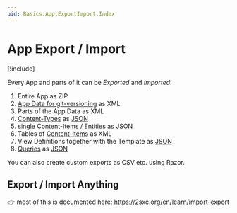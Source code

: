 ```yaml
---
uid: Basics.App.ExportImport.Index
---
```


# App Export / Import

[!include[](~/basics/stack/_shared-float-summary.md)]
<style>
  .context-box-summary .data-all,
  .context-box-summary .query-app,
  .context-box-summary .process-razor,
  .context-box-summary .process-web-api-app,
  .context-box-summary .edit-ui-custom
  { visibility: visible; }
</style>

Every App and parts of it can be _Exported_ and _Imported_:

1. Entire App as ZIP
1. [App Data for git-versioning](xref:Basics.App.Git.Index) as XML
1. Parts of the App Data as XML
1. [Content-Types](xref:Basics.Data.ContentTypes.Index) as [JSON](xref:Basics.DataFormats.JsonV1.Index)
1. single [Content-Items / Entities](xref:Basics.Data.Entities.Index) as [JSON](xref:Basics.DataFormats.JsonV1.Index)
1. Tables of [Content-Items](xref:Basics.Data.Entities.Index) as XML
1. View Definitions together with the Template as [JSON](xref:Basics.DataFormats.JsonV1.Index)
1. [Queries](xref:Basics.Query.Index) as [JSON](xref:Basics.DataFormats.JsonV1.Index)

You can also create custom exports as CSV etc. using Razor.

## Export / Import Anything

👉 most of this is documented here: https://2sxc.org/en/learn/import-export

